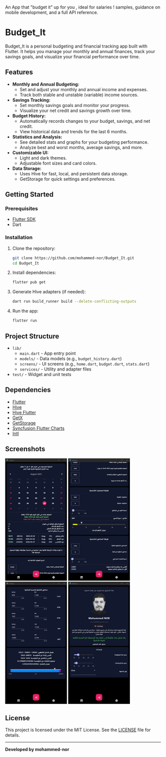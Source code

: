 An App that "budget it" up for you , ideal for salaries !
samples, guidance on mobile development, and a full API reference.

# Budget_It

Budget_It is a personal budgeting and financial tracking app built with Flutter. It helps you manage your monthly and annual finances, track your savings goals, and visualize your financial performance over time.

## Features

- **Monthly and Annual Budgeting:**
	- Set and adjust your monthly and annual income and expenses.
	- Track both stable and unstable (variable) income sources.
- **Savings Tracking:**
	- Set monthly savings goals and monitor your progress.
	- Visualize your net credit and savings growth over time.
- **Budget History:**
	- Automatically records changes to your budget, savings, and net credit.
	- View historical data and trends for the last 6 months.
- **Statistics and Analysis:**
	- See detailed stats and graphs for your budgeting performance.
	- Analyze best and worst months, average savings, and more.
- **Customizable UI:**
	- Light and dark themes.
	- Adjustable font sizes and card colors.
- **Data Storage:**
	- Uses Hive for fast, local, and persistent data storage.
	- GetStorage for quick settings and preferences.

## Getting Started

### Prerequisites
- [Flutter SDK](https://flutter.dev/docs/get-started/install)
- Dart

### Installation
1. Clone the repository:
	 ```sh
	 git clone https://github.com/mohammed-nor/Budget_It.git
	 cd Budget_It
	 ```
2. Install dependencies:
	 ```sh
	 flutter pub get
	 ```
3. Generate Hive adapters (if needed):
	 ```sh
	 dart run build_runner build --delete-conflicting-outputs
	 ```
4. Run the app:
	 ```sh
	 flutter run
	 ```

## Project Structure

- `lib/`
	- `main.dart` - App entry point
	- `models/` - Data models (e.g., `budget_history.dart`)
	- `screens/` - UI screens (e.g., `home.dart`, `budget.dart`, `stats.dart`)
	- `services/` - Utility and adapter files
- `test/` - Widget and unit tests

## Dependencies
- [Flutter](https://flutter.dev/)
- [Hive](https://pub.dev/packages/hive)
- [Hive Flutter](https://pub.dev/packages/hive_flutter)
- [GetX](https://pub.dev/packages/get)
- [GetStorage](https://pub.dev/packages/get_storage)
- [Syncfusion Flutter Charts](https://pub.dev/packages/syncfusion_flutter_charts)
- [Intl](https://pub.dev/packages/intl)

## Screenshots

<p float="left">
  <img src="screenshots/home1.jpg" width="200"/>
  <img src="screenshots/home2.jpg" width="200"/>
  <img src="screenshots/stats.jpg" width="200"/>
  <img src="screenshots/setting.jpg" width="200"/>

</p>


## License

This project is licensed under the MIT License. See the [LICENSE](LICENSE) file for details.

---

**Developed by mohammed-nor**
